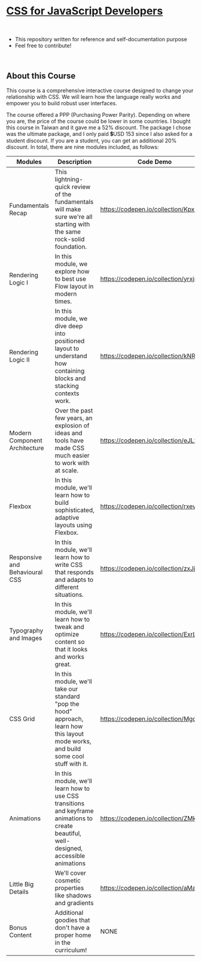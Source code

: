 # [CSS for JavaScript Developers](https://courses.joshwcomeau.com/css-for-js)

<br>

- This repository written for reference and self-documentation purpose
- Feel free to contribute!

<br>

## About this Course

This course is a comprehensive interactive course designed to change your relationship with CSS. We will learn how the language really works and empower you to build robust user interfaces.

The course offered a PPP (Purchasing Power Parity). Depending on where you are, the price of the course could be lower in some countries. I bought this course in Taiwan and it gave me a 52% discount. The package I chose was the ultimate package, and I only paid 💲USD 153 since I also asked for a student discount. If you are a student, you can get an additional 20% discount. In total, there are nine modules included, as follows:

| Modules                        | Description                                                                                                                              | Code Demo                            |
| ------------------------------ | ---------------------------------------------------------------------------------------------------------------------------------------- | ------------------------------------ |
| Fundamentals Recap             | This lightning-quick review of the fundamentals will make sure we're all starting with the same rock-solid foundation.                   | https://codepen.io/collection/KpxROB |
| Rendering Logic I              | In this module, we explore how to best use Flow layout in modern times.                                                                  | https://codepen.io/collection/yrxjmR |
| Rendering Logic II             | In this module, we dive deep into positioned layout to understand how containing blocks and stacking contexts work.                      | https://codepen.io/collection/kNRJOQ |
| Modern Component Architecture  | Over the past few years, an explosion of ideas and tools have made CSS much easier to work with at scale.                                | https://codepen.io/collection/eJLzqb |
| Flexbox                        | In this module, we'll learn how to build sophisticated, adaptive layouts using Flexbox.                                                  | https://codepen.io/collection/rxevEP |
| Responsive and Behavioural CSS | In this module, we'll learn how to write CSS that responds and adapts to different situations.                                           | https://codepen.io/collection/zxJjgb |
| Typography and Images          | In this module, we'll learn how to tweak and optimize content so that it looks and works great.                                          | https://codepen.io/collection/ExrLqJ |
| CSS Grid                       | In this module, we'll take our standard "pop the hood" approach, learn how this layout mode works, and build some cool stuff with it.    | https://codepen.io/collection/MgqGNd |
| Animations                     | In this module, we'll learn how to use CSS transitions and keyframe animations to create beautiful, well-designed, accessible animations | https://codepen.io/collection/ZMkogd |
| Little Big Details             | We'll cover cosmetic properties like shadows and gradients                                                                               | https://codepen.io/collection/aMaGrr |
| Bonus Content                  | Additional goodies that don't have a proper home in the curriculum!                                                                      | NONE                                 |
